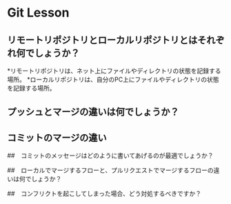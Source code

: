 # Git Lesson

## リモートリポジトリとローカルリポジトリとはそれぞれ何でしょうか？

*リモートリポジトリは、ネット上にファイルやディレクトリの状態を記録する場所。
*ローカルリポジトリは、自分のPC上にファイルやディレクトリの状態を記録する場所。


## プッシュとマージの違いは何でしょうか？




## コミットのマージの違い




##　コミットのメッセージはどのように書いてあげるのが最適でしょうか？




##　ローカルでマージするフローと、プルリクエストでマージするフローの違いは何でしょうか？




##　コンフリクトを起こしてしまった場合、どう対処するべきですか？


